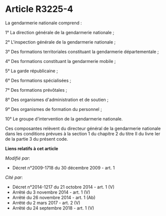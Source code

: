 # Article R3225-4

La gendarmerie nationale comprend :

1° La direction générale de la gendarmerie nationale ;

2° L'inspection générale de la gendarmerie nationale ;

3° Des formations territoriales constituant la gendarmerie départementale ;

4° Des formations constituant la gendarmerie mobile ;

5° La garde républicaine ;

6° Des formations spécialisées ;

7° Des formations prévôtales ;

8° Des organismes d'administration et de soutien ;

9° Des organismes de formation du personnel ;

10° Le groupe d'intervention de la gendarmerie nationale.

Ces composantes relèvent du directeur général de la gendarmerie nationale dans les conditions prévues à la section 1 du
chapitre 2 du titre II du livre Ier de la partie 3 du présent code.

**Liens relatifs à cet article**

_Modifié par_:

  - Décret n°2009-1718 du 30 décembre 2009 - art. 1

_Cité par_:

  - Décret n°2014-1217 du 21 octobre 2014 - art. 1 (V)
  - Arrêté du 3 novembre 2014 - art. 1 (V)
  - Arrêté du 26 novembre 2014 - art. 1 (Ab)
  - Arrêté du 2 mars 2017 - art. 2 (V)
  - Arrêté du 24 septembre 2018 - art. 1 (V)
